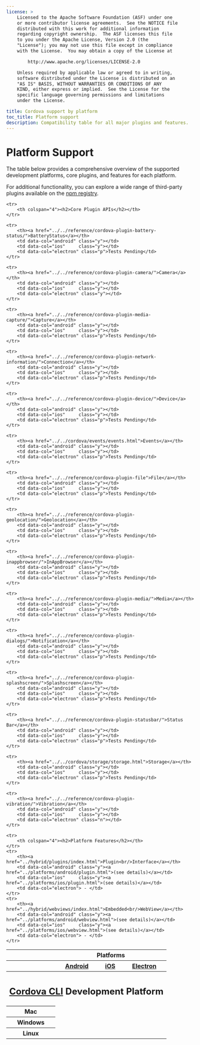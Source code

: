 ```yaml
---
license: >
    Licensed to the Apache Software Foundation (ASF) under one
    or more contributor license agreements.  See the NOTICE file
    distributed with this work for additional information
    regarding copyright ownership.  The ASF licenses this file
    to you under the Apache License, Version 2.0 (the
    "License"); you may not use this file except in compliance
    with the License.  You may obtain a copy of the License at

        http://www.apache.org/licenses/LICENSE-2.0

    Unless required by applicable law or agreed to in writing,
    software distributed under the License is distributed on an
    "AS IS" BASIS, WITHOUT WARRANTIES OR CONDITIONS OF ANY
    KIND, either express or implied.  See the License for the
    specific language governing permissions and limitations
    under the License.

title: Cordova support by platform
toc_title: Platform support
description: Compatibility table for all major plugins and features.
---
```


# Platform Support

The table below provides a comprehensive overview of the supported development platforms, core plugins, and features for each platform.

For additional functionality, you can explore a wide range of third-party plugins available on the [npm registry](https://www.npmjs.com/search?q=keywords:ecosystem:cordova).

<!-- START HTML -->

<table class="compat" width="100%">

<thead>
    <tr>
        <th></th>
        <th colspan="3">Platforms</th>
    </tr>
    <tr>
        <th></th>
        <th><a href="../platforms/android/index.html">Android</a></th>
        <th><a href="../platforms/ios/index.html">iOS</a></th>
        <th><a href="../platforms/electron/index.html">Electron</a></th>
    </tr>
</thead>

<tbody>
    <tr>
        <th colspan="4"><h2><a href="../cli/index.html">Cordova CLI</a> Development Platform</h2></th>
    </tr>
    <tr>
        <th>Mac</th>
        <td data-col="android" class="y"></td>
        <td data-col="ios"     class="y"></td>
        <td data-col="electron" class="y"></td>
    </tr>
        <tr>
        <th>Windows</th>
        <td data-col="android" class="y"></td>
        <td data-col="ios"     class="n"></td>
        <td data-col="electron" class="y"></td>
    </tr>
        <tr>
        <th>Linux</th>
        <td data-col="android" class="y"></td>
        <td data-col="ios"     class="n"></td>
        <td data-col="electron" class="y"></td>
    </tr>

    <tr>
        <th colspan="4"><h2>Core Plugin APIs</h2></th>
    </tr>

    <tr>
        <th><a href="../../reference/cordova-plugin-battery-status/">BatteryStatus</a></th>
        <td data-col="android" class="y"></td>
        <td data-col="ios"     class="y"></td>
        <td data-col="electron" class="p">Tests Pending</td>
    </tr>

    <tr>
        <th><a href="../../reference/cordova-plugin-camera/">Camera</a></th>
        <td data-col="android" class="y"></td>
        <td data-col="ios"     class="y"></td>
        <td data-col="electron" class="y"></td>
    </tr>

    <tr>
        <th><a href="../../reference/cordova-plugin-media-capture/">Capture</a></th>
        <td data-col="android" class="y"></td>
        <td data-col="ios"     class="y"></td>
        <td data-col="electron" class="p">Tests Pending</td>
    </tr>

    <tr>
        <th><a href="../../reference/cordova-plugin-network-information/">Connection</a></th>
        <td data-col="android" class="y"></td>
        <td data-col="ios"     class="y"></td>
        <td data-col="electron" class="p">Tests Pending</td>
    </tr>

    <tr>
        <th><a href="../../reference/cordova-plugin-device/">Device</a></th>
        <td data-col="android" class="y"></td>
        <td data-col="ios"     class="y"></td>
        <td data-col="electron" class="p">Tests Pending</td>
    </tr>

    <tr>
        <th><a href="../../cordova/events/events.html">Events</a></th>
        <td data-col="android" class="y"></td>
        <td data-col="ios"     class="y"></td>
        <td data-col="electron" class="p">Tests Pending</td>
    </tr>

    <tr>
        <th><a href="../../reference/cordova-plugin-file">File</a></th>
        <td data-col="android" class="y"></td>
        <td data-col="ios"     class="y"></td>
        <td data-col="electron" class="p">Tests Pending</td>
    </tr>

    <tr>
        <th><a href="../../reference/cordova-plugin-geolocation/">Geolocation</a></th>
        <td data-col="android" class="y"></td>
        <td data-col="ios"     class="y"></td>
        <td data-col="electron" class="p">Tests Pending</td>
    </tr>

    <tr>
        <th><a href="../../reference/cordova-plugin-inappbrowser/">InAppBrowser</a></th>
        <td data-col="android" class="y"></td>
        <td data-col="ios"     class="y"></td>
        <td data-col="electron" class="p">Tests Pending</td>
    </tr>

    <tr>
        <th><a href="../../reference/cordova-plugin-media/">Media</a></th>
        <td data-col="android" class="y"></td>
        <td data-col="ios"     class="y"></td>
        <td data-col="electron" class="p">Tests Pending</td>
    </tr>

    <tr>
        <th><a href="../../reference/cordova-plugin-dialogs/">Notification</a></th>
        <td data-col="android" class="y"></td>
        <td data-col="ios"     class="y"></td>
        <td data-col="electron" class="p">Tests Pending</td>
    </tr>

    <tr>
        <th><a href="../../reference/cordova-plugin-splashscreen/">Splashscreen</a></th>
        <td data-col="android" class="y"></td>
        <td data-col="ios"     class="y"></td>
        <td data-col="electron" class="p">Tests Pending</td>
    </tr>

    <tr>
        <th><a href="../../reference/cordova-plugin-statusbar/">Status Bar</a></th>
        <td data-col="android" class="y"></td>
        <td data-col="ios"     class="y"></td>
        <td data-col="electron" class="p">Tests Pending</td>
    </tr>

    <tr>
        <th><a href="../../cordova/storage/storage.html">Storage</a></th>
        <td data-col="android" class="y"></td>
        <td data-col="ios"     class="y"></td>
        <td data-col="electron" class="p">Tests Pending</td>
    </tr>

    <tr>
        <th><a href="../../reference/cordova-plugin-vibration/">Vibration</a></th>
        <td data-col="android" class="y"></td>
        <td data-col="ios"     class="y"></td>
        <td data-col="electron" class="n"></td>
    </tr>

    <tr>
        <th colspan="4"><h2>Platform Features</h2></th>
    </tr>
    <tr>
        <th><a href="../hybrid/plugins/index.html">Plugin<br/>Interface</a></th>
        <td data-col="android" class="y"><a href="../platforms/android/plugin.html">(see details)</a></td>
        <td data-col="ios"     class="y"><a href="../platforms/ios/plugin.html">(see details)</a></td>
        <td data-col="electron"> - </td>
    </tr>
    <tr>
        <th><a href="../hybrid/webviews/index.html">Embedded<br/>WebView</a></th>
        <td data-col="android" class="y"><a href="../platforms/android/webview.html">(see details)</a></td>
        <td data-col="ios"     class="y"><a href="../platforms/ios/webview.html">(see details)</a></td>
        <td data-col="electron"> - </td>
    </tr>
</tbody>
</table>

<!-- END HTML -->
